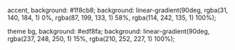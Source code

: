 accent,
background: #1f8cb8;
background: linear-gradient(90deg, rgba(31, 140, 184, 1) 0%, rgba(87, 199, 133, 1) 58%, rgba(114, 242, 135, 1) 100%);

theme bg,
background: #edf8fa;
background: linear-gradient(90deg, rgba(237, 248, 250, 1) 15%, rgba(210, 252, 227, 1) 100%);
